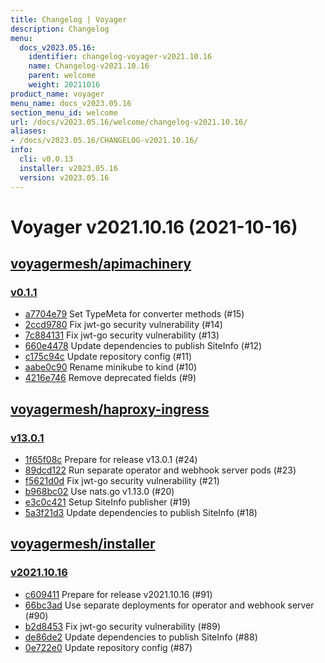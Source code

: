 ```yaml
---
title: Changelog | Voyager
description: Changelog
menu:
  docs_v2023.05.16:
    identifier: changelog-voyager-v2021.10.16
    name: Changelog-v2021.10.16
    parent: welcome
    weight: 20211016
product_name: voyager
menu_name: docs_v2023.05.16
section_menu_id: welcome
url: /docs/v2023.05.16/welcome/changelog-v2021.10.16/
aliases:
- /docs/v2023.05.16/CHANGELOG-v2021.10.16/
info:
  cli: v0.0.13
  installer: v2023.05.16
  version: v2023.05.16
---
```


# Voyager v2021.10.16 (2021-10-16)


## [voyagermesh/apimachinery](https://github.com/voyagermesh/apimachinery)

### [v0.1.1](https://github.com/voyagermesh/apimachinery/releases/tag/v0.1.1)

- [a7704e79](https://github.com/voyagermesh/apimachinery/commit/a7704e79) Set TypeMeta for converter methods (#15)
- [2ccd9780](https://github.com/voyagermesh/apimachinery/commit/2ccd9780) Fix jwt-go security vulnerability (#14)
- [7c884131](https://github.com/voyagermesh/apimachinery/commit/7c884131) Fix jwt-go security vulnerability (#13)
- [660e4478](https://github.com/voyagermesh/apimachinery/commit/660e4478) Update dependencies to publish SiteInfo (#12)
- [c175c94c](https://github.com/voyagermesh/apimachinery/commit/c175c94c) Update repository config (#11)
- [aabe0c90](https://github.com/voyagermesh/apimachinery/commit/aabe0c90) Rename minikube to kind (#10)
- [4216e746](https://github.com/voyagermesh/apimachinery/commit/4216e746) Remove deprecated fields (#9)



## [voyagermesh/haproxy-ingress](https://github.com/voyagermesh/haproxy-ingress)

### [v13.0.1](https://github.com/voyagermesh/haproxy-ingress/releases/tag/v13.0.1)

- [1f65f08c](https://github.com/voyagermesh/haproxy-ingress/commit/1f65f08c) Prepare for release v13.0.1 (#24)
- [89dcd122](https://github.com/voyagermesh/haproxy-ingress/commit/89dcd122) Run separate operator and webhook server pods (#23)
- [f5621d0d](https://github.com/voyagermesh/haproxy-ingress/commit/f5621d0d) Fix jwt-go security vulnerability (#21)
- [b968bc02](https://github.com/voyagermesh/haproxy-ingress/commit/b968bc02) Use nats.go v1.13.0 (#20)
- [e3c0c421](https://github.com/voyagermesh/haproxy-ingress/commit/e3c0c421) Setup SiteInfo publisher (#19)
- [5a3f21d3](https://github.com/voyagermesh/haproxy-ingress/commit/5a3f21d3) Update dependencies to publish SiteInfo (#18)



## [voyagermesh/installer](https://github.com/voyagermesh/installer)

### [v2021.10.16](https://github.com/voyagermesh/installer/releases/tag/v2021.10.16)

- [c609411](https://github.com/voyagermesh/installer/commit/c609411) Prepare for release v2021.10.16 (#91)
- [66bc3ad](https://github.com/voyagermesh/installer/commit/66bc3ad) Use separate deployments for operator and webhook server (#90)
- [b2d8453](https://github.com/voyagermesh/installer/commit/b2d8453) Fix jwt-go security vulnerability (#89)
- [de86de2](https://github.com/voyagermesh/installer/commit/de86de2) Update dependencies to publish SiteInfo (#88)
- [0e722e0](https://github.com/voyagermesh/installer/commit/0e722e0) Update repository config (#87)




